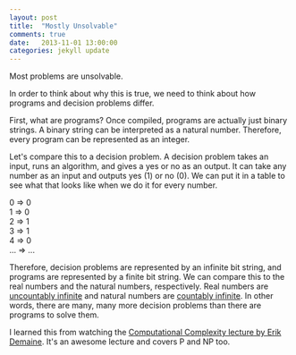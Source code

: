 ```yaml
---
layout: post
title:  "Mostly Unsolvable"
comments: true
date:   2013-11-01 13:00:00
categories: jekyll update
---
```


Most problems are unsolvable.

In order to think about why this is true, we need to think about how programs and decision problems differ.

First, what are programs?  Once compiled, programs are actually just binary strings.  A binary string can
be interpreted as a natural number.  Therefore, every program can be represented as an integer.

Let's compare this to a decision problem.  A decision problem takes an input, runs an algorithm, and gives a yes
or no as an output.  It can take any number as an input and outputs yes (1) or no (0).  We can put it in a table
to see what that looks like when we do it for every number.

0 => 0  
1 => 0  
2 => 1  
3 => 1  
4 => 0  
... => ...  

Therefore, decision problems are represented by an infinite bit string, and programs are represented by a finite
bit string.  We can compare this to the real numbers and the natural numbers, respectively.  Real numbers are
[uncountably infinite](http://en.wikipedia.org/wiki/Uncountable_set) and natural numbers are
[countably infinite](http://en.wikipedia.org/wiki/Countable_set).  In other words, there are many, many more decision problems
than there are programs to solve them.

I learned this from watching the [Computational Complexity lecture by Erik Demaine](http://www.youtube.com/watch?v=moPtwq_cVH8).
It's an awesome lecture and covers P and NP too.
